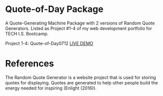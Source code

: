 # Quote-of-Day Package
A Quote-Generating Machine Package with 2 versions of Random Quote Generators. 
Listed as Project #1-4 of my web development portfolio for TECH I.S. Bootcamp.

Project 1-4: Quote-of-Day0712 [LIVE DEMO](https://quote-of-day0712.netlify.app/)

# References 
The Random Quote Generator is a website project that is used for storing quotes for displaying. 
Quotes are generated to help other people build the energy needed for inspiring (Enlight (2016)). 





